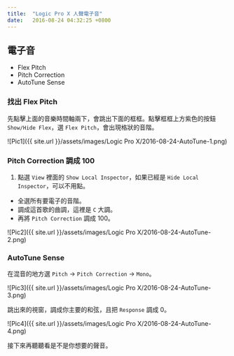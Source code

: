 ```yaml
---
title:  "Logic Pro X 人聲電子音"
date:   2016-08-24 04:32:25 +0800
---
```


## 電子音

- Flex Pitch
- Pitch Correction
- AutoTune Sense

### 找出 Flex Pitch

先點擊上面的音樂時間軸兩下，會跳出下面的框框。點擊框框上方紫色的按鈕 `Show/Hide Flex`，選 `Flex Pitch`，會出現格狀的音階。

![Pic1]({{ site.url }}/assets/images/Logic Pro X/2016-08-24-AutoTune-1.png)

<!--excerpt-->

### Pitch Correction 調成 100

1. 點選 `View` 裡面的 `Show Local Inspector`，如果已經是 `Hide Local Inspector`，可以不用點。
- 全選所有要電子的音階。
- 調成這首歌的曲調，這裡是 `C` 大調。
- 再將 `Pitch Correction` 調成 100。

![Pic2]({{ site.url }}/assets/images/Logic Pro X/2016-08-24-AutoTune-2.png)

### AutoTune Sense

在混音的地方選 `Pitch` -> `Pitch Correction` -> `Mono`。

![Pic3]({{ site.url }}/assets/images/Logic Pro X/2016-08-24-AutoTune-3.png)

跳出來的視窗，調成你主要的和弦，且把 `Response` 調成 0。

![Pic4]({{ site.url }}/assets/images/Logic Pro X/2016-08-24-AutoTune-4.png)

接下來再聽聽看是不是你想要的聲音。
